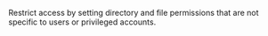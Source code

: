 Restrict access by setting directory and file permissions that are not specific to users or privileged accounts.
